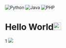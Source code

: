 ![Python](https://img.shields.io/badge/-Python-192133?style=flat-square&logo=python&logoColor=white)
![Java](https://img.shields.io/badge/-Java-192133?style=flat-square&logo=figma&logoColor=white)
![PHP](https://img.shields.io/badge/-PHP-192133?style=flat-square&logo=figma&logoColor=white)


# Hello World<img src="https://media.giphy.com/media/hvRJCLFzcasrR4ia7z/giphy.gif" width="25px">

1
[<img src="header.png">](https://github.com/main1o/main1o/raw/main/header.png)
